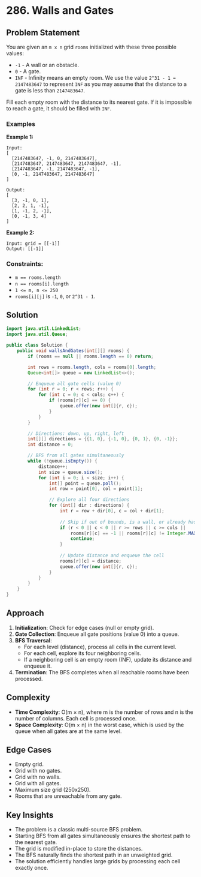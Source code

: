 # 286. Walls and Gates

## Problem Statement
You are given an `m x n` grid `rooms` initialized with these three possible values:
- `-1` - A wall or an obstacle.
- `0` - A gate.
- `INF` - Infinity means an empty room. We use the value `2^31 - 1 = 2147483647` to represent `INF` as you may assume that the distance to a gate is less than `2147483647`.

Fill each empty room with the distance to its nearest gate. If it is impossible to reach a gate, it should be filled with `INF`.

### Examples

**Example 1:**
```
Input: 
[
  [2147483647, -1, 0, 2147483647],
  [2147483647, 2147483647, 2147483647, -1],
  [2147483647, -1, 2147483647, -1],
  [0, -1, 2147483647, 2147483647]
]

Output:
[
  [3, -1, 0, 1],
  [2, 2, 1, -1],
  [1, -1, 2, -1],
  [0, -1, 3, 4]
]
```

**Example 2:**
```
Input: grid = [[-1]]
Output: [[-1]]
```

### Constraints:
- `m == rooms.length`
- `n == rooms[i].length`
- `1 <= m, n <= 250`
- `rooms[i][j]` is `-1`, `0`, or `2^31 - 1`.

## Solution
```java
import java.util.LinkedList;
import java.util.Queue;

public class Solution {
    public void wallsAndGates(int[][] rooms) {
        if (rooms == null || rooms.length == 0) return;

        int rows = rooms.length, cols = rooms[0].length;
        Queue<int[]> queue = new LinkedList<>();

        // Enqueue all gate cells (value 0)
        for (int r = 0; r < rows; r++) {
            for (int c = 0; c < cols; c++) {
                if (rooms[r][c] == 0) {
                    queue.offer(new int[]{r, c});
                }
            }
        }

        // Directions: down, up, right, left
        int[][] directions = {{1, 0}, {-1, 0}, {0, 1}, {0, -1}};
        int distance = 0;

        // BFS from all gates simultaneously
        while (!queue.isEmpty()) {
            distance++;
            int size = queue.size();
            for (int i = 0; i < size; i++) {
                int[] point = queue.poll();
                int row = point[0], col = point[1];

                // Explore all four directions
                for (int[] dir : directions) {
                    int r = row + dir[0], c = col + dir[1];
                    
                    // Skip if out of bounds, is a wall, or already has a smaller distance
                    if (r < 0 || c < 0 || r >= rows || c >= cols || 
                        rooms[r][c] == -1 || rooms[r][c] != Integer.MAX_VALUE) {
                        continue;
                    }
                    
                    // Update distance and enqueue the cell
                    rooms[r][c] = distance;
                    queue.offer(new int[]{r, c});
                }
            }
        }
    }
}
```

## Approach
1. **Initialization**: Check for edge cases (null or empty grid).
2. **Gate Collection**: Enqueue all gate positions (value 0) into a queue.
3. **BFS Traversal**:
   - For each level (distance), process all cells in the current level.
   - For each cell, explore its four neighboring cells.
   - If a neighboring cell is an empty room (INF), update its distance and enqueue it.
4. **Termination**: The BFS completes when all reachable rooms have been processed.

## Complexity
- **Time Complexity**: O(m × n), where m is the number of rows and n is the number of columns. Each cell is processed once.
- **Space Complexity**: O(m × n) in the worst case, which is used by the queue when all gates are at the same level.

## Edge Cases
- Empty grid.
- Grid with no gates.
- Grid with no walls.
- Grid with all gates.
- Maximum size grid (250x250).
- Rooms that are unreachable from any gate.

## Key Insights
- The problem is a classic multi-source BFS problem.
- Starting BFS from all gates simultaneously ensures the shortest path to the nearest gate.
- The grid is modified in-place to store the distances.
- The BFS naturally finds the shortest path in an unweighted grid.
- The solution efficiently handles large grids by processing each cell exactly once.